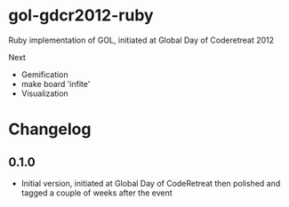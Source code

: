 gol-gdcr2012-ruby
=================

Ruby implementation of GOL, initiated at Global Day of Coderetreat 2012

Next

- Gemification
- make board 'infite'
- Visualization

# Changelog

## 0.1.0
- Initial version, initiated at Global Day of CodeRetreat then polished and tagged a couple of weeks after the event
